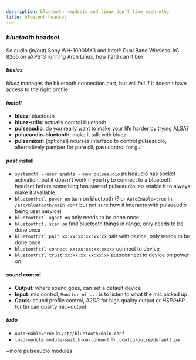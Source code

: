 ```yaml
---
description: bluetooth headsets and linux don't like each other
title: bluetooh headset
---
```


### _bluetooth_ headset

So audio (in/out)
Sony WH-1000MX3 and Intel® Dual Band Wireless-AC 8265 on aXPS13
running Arch Linux, how hard can it be?

#### _basics_

_bluez_ manages the bluetooth connection part, but will fail if it doesn't have access to the right profile

#### _install_

- **bluez**: bluetooth
- **bluez-utils**: actually control bluetooth
- **pulseaudio**: do you really want to make your life harder by trying ALSA?
- **pulueaudio-bluetooth**: make it talk with bluez
- **pulsemixer**: (optional) ncurses interface to control pulseaudio,
  alternatively pamixer for pure cli, pavucontrol for gui

#### _post_ install

- `systemctl --user enable --now pulseaudio` pulseaudio has socket activation,
  but it doesn't work if you try to connect to a bluetooth headset before something has started pulseaudio,
  so enable it to always make it available.
- `bluetoothctl power on` turn on bluetooth
  (? or `AutoEnable=true` in `/etc/bluetooth/main.conf` but not sure how it interacts with pulseaudio being user service)
- `bluetoothctl agent on` only needs to be done once
- `bluetoothctl scan on` find bluetooth things in range, only needs to be done once
- `bluetoothctl pair xx:xx:xx:xx:xx:xx` pair with device, only needs to be done once
- `bluetoothctl connect xx:xx:xx:xx:xx:xx` connect to device
- `bluetoothctl trust xx:xx:xx:xx:xx:xx` autoconnect to device on power on

#### _sound_ control

- **Output**: where sound goes, can set a default device
- **Input**: mic control, `Monitor of ...` is to listen to what the mic picked up
- **Cards**: sound profile control, _A2DP_ for high quality output or _HSP/HFP_ for tin can quality mic+output

#### _todo_

- `AutoEnable=true` in `/etc/bluetooth/main.conf`
- `load-module module-switch-on-connect` in `.config/pulse/default.pa`

+more pulseaudio modules

